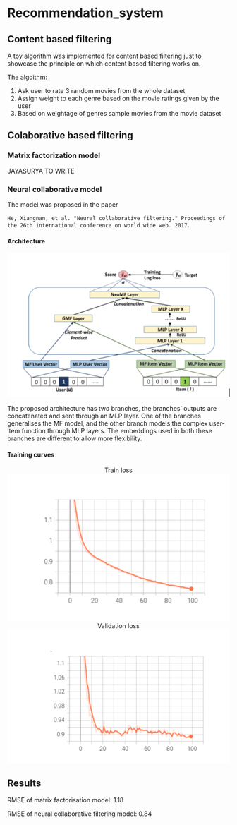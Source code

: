 <!-- #region -->
# Recommendation_system



## Content based filtering

A toy algorithm was implemented for content based filtering just to showcase the principle on which content based filtering works on. 

The algoithm:
<ol>
  <li>Ask user to rate 3 random movies from the whole dataset</li>
  <li>Assign weight to each genre based on the movie ratings given by the user</li>
  <li>Based on weightage of genres sample movies from the movie dataset </li>
</ol> 


## Colaborative based filtering

### Matrix factorization model

JAYASURYA TO WRITE


### Neural collaborative model

The model was proposed in the paper 
```
He, Xiangnan, et al. "Neural collaborative filtering." Proceedings of the 26th international conference on world wide web. 2017.
```

#### Architecture

<img src="assets/arch.png">

The proposed architecture has two branches, the branches’ outputs are concatenated and sent through an MLP layer. One of the branches generalises the MF model, and the other branch models the complex user-item function through MLP layers. The embeddings used in both these branches are different to allow more flexibility.

#### Training curves

<center>Train loss</center>
<img src="assets/train.png">

<center>Validation loss</center>
<img src="assets/val.png">


## Results

RMSE of matrix factorisation model: 1.18

RMSE of neural collaborative filtering model: 0.84
<!-- #endregion -->

```python

```
